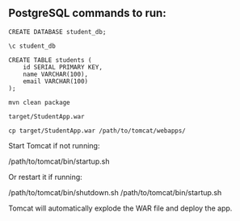 ## PostgreSQL commands to run:

```psql
CREATE DATABASE student_db;

\c student_db

CREATE TABLE students (
    id SERIAL PRIMARY KEY,
    name VARCHAR(100),
    email VARCHAR(100)
);

```

```
mvn clean package
```

```
target/StudentApp.war
```

```
cp target/StudentApp.war /path/to/tomcat/webapps/
```

Start Tomcat if not running:

/path/to/tomcat/bin/startup.sh

Or restart it if running:

/path/to/tomcat/bin/shutdown.sh
/path/to/tomcat/bin/startup.sh

Tomcat will automatically explode the WAR file and deploy the app.
